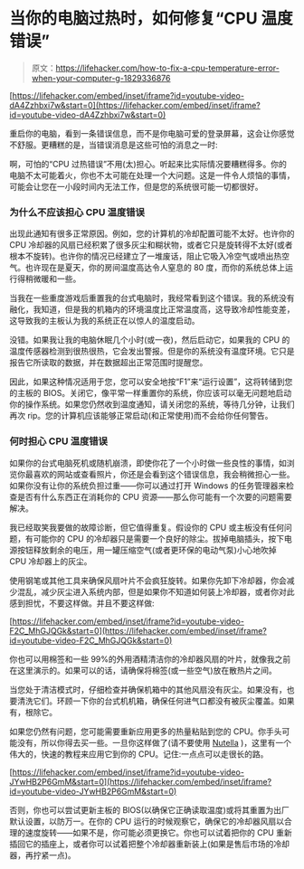 # 当你的电脑过热时，如何修复“CPU 温度错误”

> 原文：<https://lifehacker.com/how-to-fix-a-cpu-temperature-error-when-your-computer-g-1829336876>

 [https://lifehacker.com/embed/inset/iframe?id=youtube-video-dA4Zzhbxi7w&start=0](https://lifehacker.com/embed/inset/iframe?id=youtube-video-dA4Zzhbxi7w&start=0) 

重启你的电脑，看到一条错误信息，而不是你电脑可爱的登录屏幕，这会让你感觉不舒服。更糟糕的是，当错误消息是这些可怕的消息之一时:



啊，可怕的“CPU 过热错误”不用(太)担心。听起来比实际情况要糟糕得多。你的电脑不太可能着火，你也不太可能在处理一个大问题。这是一件令人烦恼的事情，可能会让您在一小段时间内无法工作，但是您的系统很可能一切都很好。

### 为什么不应该担心 CPU 温度错误

出现此通知有很多正常原因。例如，您的计算机的冷却配置可能不太好。也许你的 CPU 冷却器的风扇已经积累了很多灰尘和糊状物，或者它只是旋转得不太好(或者根本不旋转)。也许你的情况已经建立了一堆废话，阻止它吸入冷空气或喷出热空气。也许现在是夏天，你的房间温度高达令人窒息的 80 度，而你的系统总体上运行得稍微暖和一些。

当我在一些重度游戏后重置我的台式电脑时，我经常看到这个错误。我的系统没有融化，我知道，但是我的机箱内的环境温度比正常温度高，这导致冷却性能变差，这导致我的主板认为我的系统正在以惊人的温度启动。

没错。如果我让我的电脑休眠几个小时(或一夜)，然后启动它，如果我的 CPU 的温度传感器检测到很热很热，它会发出警报。但是你的系统没有温度环境。它只是报告它所读取的数据，并在数据超出正常范围时提醒您。

因此，如果这种情况适用于您，您可以安全地按“F1”来“运行设置”，这将转储到您的主板的 BIOS。关闭它，像平常一样重置你的系统，你应该可以毫无问题地启动你的操作系统。如果您仍然收到温度通知，请关闭您的系统，等待几分钟，让我们再次 rip。您的计算机应该能够正常启动(和正常使用)而不会给你任何警告。

### 何时担心 CPU 温度错误

如果你的台式电脑死机或随机崩溃，即使你花了一个小时做一些良性的事情，如浏览你最喜欢的网站或查看照片，你还是会看到这个错误信息，我会稍微担心一些。如果你没有让你的系统负担过重——你可以通过打开 Windows 的任务管理器来检查是否有什么东西正在消耗你的 CPU 资源——那么你可能有一个次要的问题需要解决。

我已经取笑我要做的故障诊断，但它值得重复。假设你的 CPU 或主板没有任何问题，有可能你的 CPU 的冷却器只是需要一个良好的除尘。拔掉电脑插头，按下电源按钮释放剩余的电压，用一罐压缩空气(或者更环保的电动气泵)小心地吹掉 CPU 冷却器上的灰尘。

使用钢笔或其他工具来确保风扇叶片不会疯狂旋转。如果你先卸下冷却器，你会减少混乱，减少灰尘进入系统内部，但是如果你不知道如何装上冷却器，或者你对此感到担忧，不要这样做。并且不要这样做:

 [https://lifehacker.com/embed/inset/iframe?id=youtube-video-F2C_MhGJQGk&start=0](https://lifehacker.com/embed/inset/iframe?id=youtube-video-F2C_MhGJQGk&start=0) 

你也可以用棉签和一些 99%的外用酒精清洁你的冷却器风扇的叶片，就像我之前在这里演示的。如果可以的话，请确保将棉签(或一些空气)放在散热片之间。

当您处于清洁模式时，仔细检查并确保机箱中的其他风扇没有灰尘。如果没有，也要清洗它们。环顾一下你的台式机机箱，确保任何进气口都没有被灰尘覆盖。如果有，根除它。

如果您仍然有问题，您可能需要重新应用更多的热量粘贴到您的 CPU。你手头可能没有，所以你得去买一些。一旦你这样做了(请不要使用 [Nutella](https://gizmodo.com/out-of-thermal-paste-for-your-pc-just-use-nutella-1684663865) )，这里有一个伟大的，快速的教程来应用它到你的 CPU。记住:一点点可以走很长的路。

 [https://lifehacker.com/embed/inset/iframe?id=youtube-video-JYwHB2P6GmM&start=0](https://lifehacker.com/embed/inset/iframe?id=youtube-video-JYwHB2P6GmM&start=0) 

否则，你也可以尝试更新主板的 BIOS(以确保它正确读取温度)或将其重置为出厂默认设置，以防万一。在你的 CPU 运行的时候观察它，确保它的冷却器风扇以合理的速度旋转——如果不是，你可能必须更换它。你也可以试着把你的 CPU 重新插回它的插座上，或者你可以试着把整个冷却器重新装上(如果是售后市场的冷却器，再拧紧一点)。